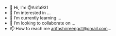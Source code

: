 - 👋 Hi, I’m @Arifa931
- 👀 I’m interested in ...
- 🌱 I’m currently learning ...
- 💞️ I’m looking to collaborate on ...
- 📫 How to reach me arifashirreengct@gmail.com...

<!---
Arifa931/Arifa931 is a ✨ special ✨ repository because its `README.md` (this file) appears on your GitHub profile.
You can click the Preview link to take a look at your changes.
--->
